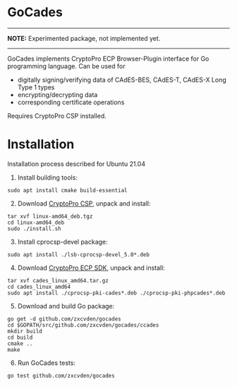 GoCades
===

---
**NOTE:**
Experimented package, not implemented yet.

---

GoCades implements CryptoPro ECP Browser-Plugin interface for Go programming language.
Can be used for
- digitally signing/verifying data of CAdES-BES, CAdES-T, CAdES-X Long Type 1 types
- encrypting/decrypting data
- corresponding certificate operations

Requires CryptoPro CSP installed.

# Installation

Installation process described for Ubuntu 21.04
1. Install building tools:
```
sudo apt install cmake build-essential
```
2. Download [CryptoPro CSP](https://cryptopro.ru/products/csp/downloads), unpack and install:
```
tar xvf linux-amd64_deb.tgz
cd linux-amd64_deb
sudo ./install.sh
```
3. Install cprocsp-devel package:
```
sudo apt install ./lsb-cprocsp-devel_5.0*.deb
```
4. Download [CryptoPro ECP SDK](https://cryptopro.ru/products/cades/downloads), unpack and install:
```
tar xvf cades_linux_amd64.tar.gz
cd cades_linux_amd64
sudo apt install ./cprocsp-pki-cades*.deb ./cprocsp-pki-phpcades*.deb
```
5. Download and build Go package:
```
go get -d github.com/zxcvden/gocades
cd $GOPATH/src/github.com/zxcvden/gocades/ccades
mkdir build
cd build
cmake ..
make
```
6. Run GoCades tests:
```
go test github.com/zxcvden/gocades
```